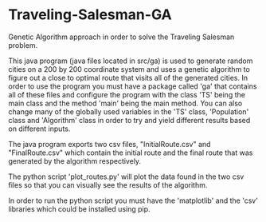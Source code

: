 # Traveling-Salesman-GA
Genetic Algorithm approach in order to solve the Traveling Salesman problem.

This java program (java files located in src/ga) is used to generate random cities on a 200 by 200 coordinate system and uses a genetic algorithm to figure
out a close to optimal route that visits all of the generated cities. In order to use the program you must have a package
called 'ga' that contains all of these files and configure the program with the class 'TS' being the main class and the method 'main' being the main method. You can also change many of the globally used variables in the 'TS' class, 'Population' class
and 'Algorithm' class in order to try and yield different results based on different inputs.

The java program exports two csv files, "InitialRoute.csv" and "FinalRoute.csv" which contain the initial route and the final route that was generated by the algorithm respectively. 

The python script 'plot_routes.py' will plot the data found in the two csv files so that you can visually see the results of the algorithm.

In order to run the python script you must have the 'matplotlib' and the 'csv' libraries which could be installed using pip.